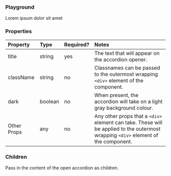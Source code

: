 <Anchor idToScrollTo="playground"><h3>Playground</h3></Anchor>

<Playground>
    <Accordion>Lorem ipsum dolor sit amet</Accordion>
</Playground>

<Anchor idToScrollTo="properties"><h3>Properties</h3></Anchor>

| Property    | Type    | Required? | Notes                                                                                                                              |
| :---------- | :------ | :-------- | :--------------------------------------------------------------------------------------------------------------------------------- |
| title       | string  | yes       | The text that will appear on the accordion opener.                                                                                 |
| className   | string  | no        | Classnames can be passed to the outermost wrapping `<div>` element of the component.                                               |
| dark        | boolean | no        | When present, the accordion will take on a light gray background colour.                                                           |
| Other Props | any     | no        | Any other props that a `<div>` element can take. These will be applied to the outermost wrapping `<div>` element of the component. |

<Anchor idToScrollTo="children"><h3>Children</h3></Anchor>

Pass in the content of the open accordion as children.